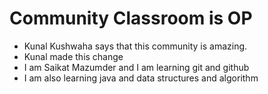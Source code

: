 # Community Classroom is OP

- Kunal Kushwaha says that this community is amazing.
- Kunal made this change
- I am Saikat Mazumder and I  am learning git and github
- I am also learning java and data structures and algorithm

